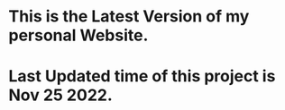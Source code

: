 # This is the Latest Version of my personal Website.

# Last Updated time of this project is Nov 25 2022.

